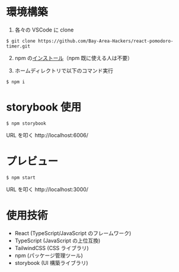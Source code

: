 # 環境構築

1. 各々の VSCode に clone 

```
$ git clone https://github.com/Bay-Area-Hackers/react-pomodoro-timer.git
```

2. npm の[インストール](https://hirooooo-lab.com/development/install-node/)（npm 既に使える人は不要）

3. ホームディレクトリで以下のコマンド実行

```
$ npm i
```

# storybook 使用

```
$ npm storybook
```

URL を叩く http://localhost:6006/

# プレビュー

```
$ npm start
```

URL を叩く http://localhost:3000/

# 使用技術

- React (TypeScript/JavaScript のフレームワーク)
- TypeScript (JavaScript の上位互換)
- TailwindCSS (CSS ライブラリ)
- npm (パッケージ管理ツール)
- storybook (UI 構築ライブラリ)
